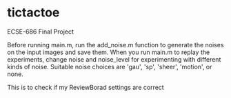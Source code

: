 # tictactoe
ECSE-686 Final Project

Before running main.m, run the add_noise.m function to generate the noises on the input images and save them. 
When you run main.m to replay the experiments, change noise and noise_level for experimenting with different kinds of noise.
Suitable noise choices are 'gau', 'sp', 'sheer', 'motion', or none.

This is to check if my ReviewBorad settings are correct
